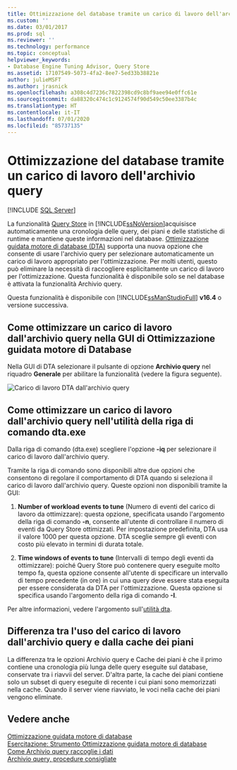 ```yaml
---
title: Ottimizzazione del database tramite un carico di lavoro dell'archivio query | Microsoft Docs
ms.custom: ''
ms.date: 03/01/2017
ms.prod: sql
ms.reviewer: ''
ms.technology: performance
ms.topic: conceptual
helpviewer_keywords:
- Database Engine Tuning Advisor, Query Store
ms.assetid: 17107549-5073-4fa2-8ee7-5ed33b38821e
author: julieMSFT
ms.author: jrasnick
ms.openlocfilehash: a308c4d7236c7822398cd9c8bf9aee94e0ffc61e
ms.sourcegitcommit: da88320c474c1c9124574f90d549c50ee3387b4c
ms.translationtype: HT
ms.contentlocale: it-IT
ms.lasthandoff: 07/01/2020
ms.locfileid: "85737135"
---
```

# <a name="tuning-database-using-workload-from-query-store"></a>Ottimizzazione del database tramite un carico di lavoro dell'archivio query
 [!INCLUDE [SQL Server](../../includes/applies-to-version/sqlserver.md)]


La funzionalità [Query Store](../../relational-databases/performance/how-query-store-collects-data.md) in [!INCLUDE[ssNoVersion](../../includes/ssnoversion-md.md)]acquisisce automaticamente una cronologia delle query, dei piani e delle statistiche di runtime e mantiene queste informazioni nel database. [Ottimizzazione guidata motore di database (DTA)](../../relational-databases/performance/database-engine-tuning-advisor.md) supporta una nuova opzione che consente di usare l'archivio query per selezionare automaticamente un carico di lavoro appropriato per l'ottimizzazione. Per molti utenti, questo può eliminare la necessità di raccogliere esplicitamente un carico di lavoro per l'ottimizzazione. Questa funzionalità è disponibile solo se nel database è attivata la funzionalità Archivio query. 
  
Questa funzionalità è disponibile con [!INCLUDE[ssManStudioFull](../../includes/ssmanstudiofull-md.md)] **v16.4** o versione successiva. 
  
## <a name="how-to-tune-a-workload-from-query-store-in-database-engine-tuning-advisor-gui"></a>Come ottimizzare un carico di lavoro dall'archivio query nella GUI di Ottimizzazione guidata motore di Database
Nella GUI di DTA selezionare il pulsante di opzione **Archivio query** nel riquadro **Generale** per abilitare la funzionalità (vedere la figura seguente).

![Carico di lavoro DTA dall'archivio query](../../relational-databases/performance/media/dta-workload-from-query-store.gif)
 
## <a name="how-to-tune-a-workload-from-query-store-in-dtaexe-command-line-utility"></a>Come ottimizzare un carico di lavoro dall'archivio query nell'utilità della riga di comando dta.exe
Dalla riga di comando (dta.exe) scegliere l'opzione **-iq** per selezionare il carico di lavoro dall'archivio query. 

Tramite la riga di comando sono disponibili altre due opzioni che consentono di regolare il comportamento di DTA quando si seleziona il carico di lavoro dall'archivio query. Queste opzioni non disponibili tramite la GUI:
  1. **Number of workload events to tune** (Numero di eventi del carico di lavoro da ottimizzare): questa opzione, specificata usando l'argomento della riga di comando **-n**, consente all'utente di controllare il numero di eventi da Query Store ottimizzati. Per impostazione predefinita, DTA usa il valore 1000 per questa opzione. DTA sceglie sempre gli eventi con costo più elevato in termini di durata totale. 
  
  2. **Time windows of events to tune** (Intervalli di tempo degli eventi da ottimizzare): poiché Query Store può contenere query eseguite molto tempo fa, questa opzione consente all'utente di specificare un intervallo di tempo precedente (in ore) in cui una query deve essere stata eseguita per essere considerata da DTA per l'ottimizzazione. Questa opzione si specifica usando l'argomento della riga di comando **-I**. 

Per altre informazioni, vedere l'argomento sull'[utilità dta](../../tools/dta/dta-utility.md).

## <a name="difference-between-using-workload-from-query-store-and-plan-cache"></a>Differenza tra l'uso del carico di lavoro dall'archivio query e dalla cache dei piani 
La differenza tra le opzioni Archivio query e Cache dei piani è che il primo contiene una cronologia più lunga delle query eseguite sul database, conservate tra i riavvii del server. D'altra parte, la cache dei piani contiene solo un subset di query eseguite di recente i cui piani sono memorizzati nella cache. Quando il server viene riavviato, le voci nella cache dei piani vengono eliminate.

## <a name="see-also"></a>Vedere anche  
[Ottimizzazione guidata motore di database](../../relational-databases/performance/database-engine-tuning-advisor.md)     
[Esercitazione: Strumento Ottimizzazione guidata motore di database](../../tools/dta/tutorial-database-engine-tuning-advisor.md)        
[Come Archivio query raccoglie i dati](../../relational-databases/performance/how-query-store-collects-data.md)     
[Archivio query, procedure consigliate](../../relational-databases/performance/best-practice-with-the-query-store.md)
